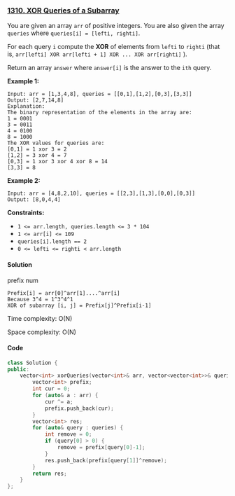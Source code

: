 ### [1310. XOR Queries of a Subarray](https://leetcode.com/problems/xor-queries-of-a-subarray/)

You are given an array `arr` of positive integers. You are also given the array `queries` where `queries[i] = [lefti, righti]`.

For each query `i` compute the **XOR** of elements from `lefti` to `righti` (that is, `arr[lefti] XOR arr[lefti + 1] XOR ... XOR arr[righti]` ).

Return an array `answer` where `answer[i]` is the answer to the `ith` query.

 

**Example 1:**

```
Input: arr = [1,3,4,8], queries = [[0,1],[1,2],[0,3],[3,3]]
Output: [2,7,14,8] 
Explanation: 
The binary representation of the elements in the array are:
1 = 0001 
3 = 0011 
4 = 0100 
8 = 1000 
The XOR values for queries are:
[0,1] = 1 xor 3 = 2 
[1,2] = 3 xor 4 = 7 
[0,3] = 1 xor 3 xor 4 xor 8 = 14 
[3,3] = 8
```

**Example 2:**

```
Input: arr = [4,8,2,10], queries = [[2,3],[1,3],[0,0],[0,3]]
Output: [8,0,4,4]
```

 

**Constraints:**

- `1 <= arr.length, queries.length <= 3 * 104`
- `1 <= arr[i] <= 109`
- `queries[i].length == 2`
- `0 <= lefti <= righti < arr.length`

#### Solution

prefix num

```
Prefix[i] = arr[0]^arr[1]....^arr[i]
Because 3^4 = 1^3^4^1
XOR of subarray [i, j] = Prefix[j]^Prefix[i-1]
```

Time complexity: O(N)

Space complexity: O(N)

#### Code

```c++
class Solution {
public:
    vector<int> xorQueries(vector<int>& arr, vector<vector<int>>& queries) {
        vector<int> prefix;
        int cur = 0;
        for (auto& a : arr) {
            cur ^= a;
            prefix.push_back(cur);
        }
        vector<int> res;
        for (auto& query : queries) {
            int remove = 0;
            if (query[0] > 0) {
                remove = prefix[query[0]-1];
            }
            res.push_back(prefix[query[1]]^remove);
        }
        return res;
    }
};
```



